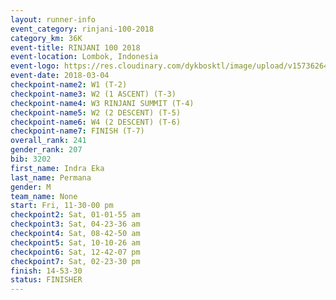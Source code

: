 ```yaml
---
layout: runner-info 
event_category: rinjani-100-2018 
category_km: 36K 
event-title: RINJANI 100 2018 
event-location: Lombok, Indonesia 
event-logo: https://res.cloudinary.com/dykbosktl/image/upload/v1573626435/Logo/Rinjani_eoufbh.png 
event-date: 2018-03-04 
checkpoint-name2: W1 (T-2) 
checkpoint-name3: W2 (1 ASCENT) (T-3) 
checkpoint-name4: W3 RINJANI SUMMIT (T-4) 
checkpoint-name5: W2 (2 DESCENT) (T-5) 
checkpoint-name6: W4 (2 DESCENT) (T-6) 
checkpoint-name7: FINISH (T-7) 
overall_rank: 241
gender_rank: 207
bib: 3202
first_name: Indra Eka
last_name: Permana
gender: M
team_name: None
start: Fri, 11-30-00 pm
checkpoint2: Sat, 01-01-55 am
checkpoint3: Sat, 04-23-36 am
checkpoint4: Sat, 08-42-50 am
checkpoint5: Sat, 10-10-26 am
checkpoint6: Sat, 12-42-07 pm
checkpoint7: Sat, 02-23-30 pm
finish: 14-53-30
status: FINISHER
---
```

